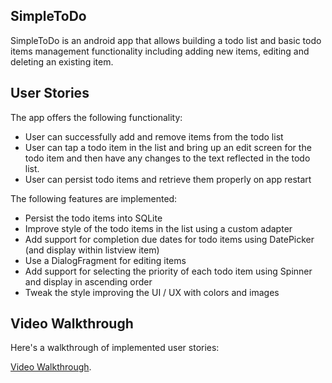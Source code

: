 ## SimpleToDo

SimpleToDo is an android app that allows building a todo list and basic todo items management functionality including adding new items, editing and deleting an existing item.

## User Stories

The app offers the following functionality:
* User can successfully add and remove items from the todo list
* User can tap a todo item in the list and bring up an edit screen for the todo item and then have any changes to the text reflected in the todo list.
* User can persist todo items and retrieve them properly on app restart


The following  features are implemented:
* Persist the todo items into SQLite
* Improve style of the todo items in the list using a custom adapter
* Add support for completion due dates for todo items using DatePicker (and display within listview item)
* Use a DialogFragment for editing items
* Add support for selecting the priority of each todo item using Spinner and display in ascending order
* Tweak the style improving the UI / UX with colors and images 


## Video Walkthrough 

Here's a walkthrough of implemented user stories:

[Video Walkthrough](http://www.giphy.com/gifs/3o6Zt78hpIX7bcvfBC/).



